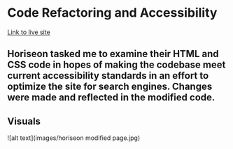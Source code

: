 # Code Refactoring and Accessibility

[Link to live site](https://mnowacki80.github.io/fun-seo-refactor/)

## Horiseon tasked me to examine their HTML and CSS code in hopes of making the codebase meet current accessibility standards in an effort to optimize the site for search engines. Changes were made and reflected in the modified code.

## Visuals


![alt text](images/horiseon modified page.jpg)
